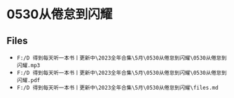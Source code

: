 # 0530从倦怠到闪耀

## Files

- `F:/D 得到每天听一本书丨更新中\2023全年合集\5月\0530从倦怠到闪耀\0530从倦怠到闪耀.mp3`
- `F:/D 得到每天听一本书丨更新中\2023全年合集\5月\0530从倦怠到闪耀\0530从倦怠到闪耀.pdf`
- `F:/D 得到每天听一本书丨更新中\2023全年合集\5月\0530从倦怠到闪耀\files.md`
